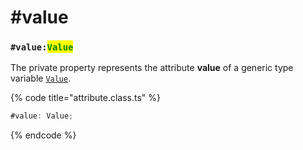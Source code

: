 # #value

### `#value:`<mark style="color:green;">`Value`</mark>

The private property represents the attribute **value** of a generic type variable [`Value`](../../generic-type-variables.md#attribute-less-than...-value-greater-than).

{% code title="attribute.class.ts" %}
```typescript
#value: Value;
```
{% endcode %}
